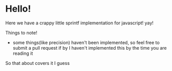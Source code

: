 # Hello!

Here we have a crappy little sprintf implementation for javascript! yay!

Things to note! 

* some things(like precision) haven't been implemented, so feel free to submit a pull request if by I haven't implemented this by the time you are reading it


So that about covers it I guess